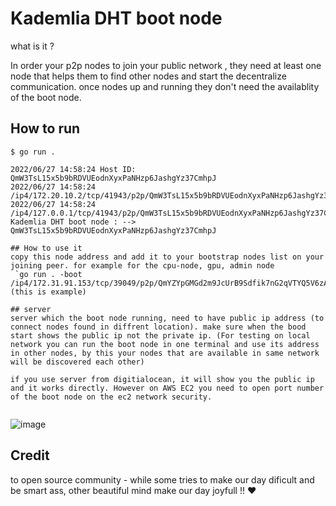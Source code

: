 # Kademlia DHT boot node 

what is it ? 

In order your p2p nodes to join your public network , they need at least one node that helps them to find other nodes and start the decentralize communication. once nodes up and running they don't need the availablity of the boot node. 


## How to run

```shell
$ go run .

2022/06/27 14:58:24 Host ID: QmW3TsL15x5b9bRDVUEodnXyxPaNHzp6JashgYz37CmhpJ
2022/06/27 14:58:24   /ip4/172.20.10.2/tcp/41943/p2p/QmW3TsL15x5b9bRDVUEodnXyxPaNHzp6JashgYz37CmhpJ
2022/06/27 14:58:24   /ip4/127.0.0.1/tcp/41943/p2p/QmW3TsL15x5b9bRDVUEodnXyxPaNHzp6JashgYz37CmhpJ
Kademlia DHT boot node : -->  QmW3TsL15x5b9bRDVUEodnXyxPaNHzp6JashgYz37CmhpJ

## How to use it
copy this node address and add it to your bootstrap nodes list on your joining peer. for example for the cpu-node, gpu, admin node
 `go run . -boot /ip4/172.31.91.153/tcp/39049/p2p/QmYZYpGMGd2m9JcUrB9Sdfik7nG2qVTYQ5V6zAVSe6dHTh` (this is example)

## server
server which the boot node running, need to have public ip address (to connect nodes found in diffrent location). make sure when the bood start shows the public ip not the private ip. (For testing on local network you can run the boot node in one terminal and use its address in other nodes, by this your nodes that are available in same network will be discovered each other)

if you use server from digitialocean, it will show you the public ip and it works directly. However on AWS EC2 you need to open port number of the boot node on the ec2 network security.
 

```

![image](https://user-images.githubusercontent.com/25494022/175945690-53ab8fb3-d2ba-4fba-89f3-5272382e3ddc.png)

## Credit
to open source community - while some tries to make our day dificult and be smart ass, other beautiful mind make our day joyfull !! ❤️
